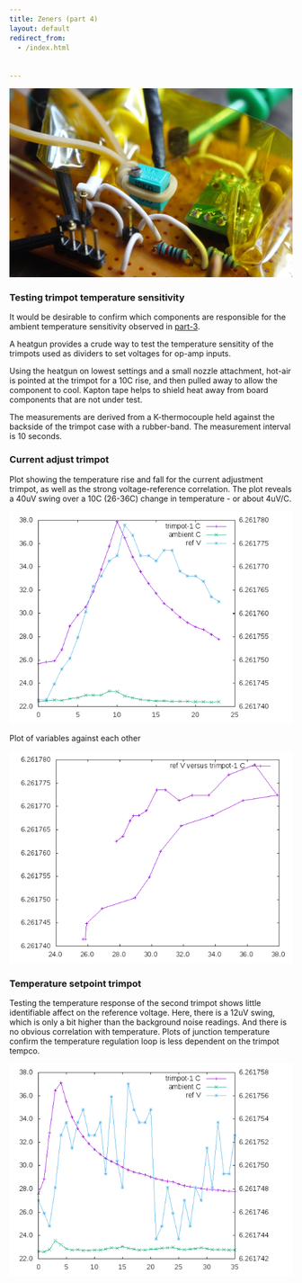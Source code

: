 ```yaml
---
title: Zeners (part 4)
layout: default
redirect_from:
  - /index.html


---
```


![board](/public/images/dw232/DSC02624.JPG)


### Testing trimpot temperature sensitivity


It would be desirable to confirm which components are responsible for the ambient temperature sensitivity observed in [part-3](/2017/01/10/dw232-circuit-3.html). 

A heatgun provides a crude way to test the temperature sensitity of the trimpots used as dividers to set voltages for op-amp inputs. 

Using the heatgun on lowest settings and a small nozzle attachment, hot-air is pointed at the trimpot for a 10C rise, and then pulled away to allow the component to cool. Kapton tape helps to shield heat away from board components that are not under test. 

The measurements are derived from a K-thermocouple held against the backside of the trimpot case with a rubber-band. The measurement interval is 10 seconds.

### Current adjust trimpot

Plot showing the temperature rise and fall for the current adjustment trimpot, as well as the strong voltage-reference correlation. The plot reveals a 40uV swing over a 10C (26-36C) change in temperature - or about 4uV/C. 


![plot](/public/images/dw232/sensitivity-01/output/plot-01.png)

Plot of variables against each other

![plot](/public/images/dw232/sensitivity-01/output/plot-02.png)


### Temperature setpoint trimpot

Testing the temperature response of the second trimpot shows little identifiable affect on the reference voltage. Here, there is a 12uV swing, which is only a bit higher than the background noise readings. And there is no obvious correlation with temperature. Plots of junction temperature confirm the temperature regulation loop is less dependent on the trimpot tempco.

![plot](/public/images/dw232/sensitivity-02/output/plot-01.png)



